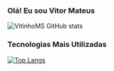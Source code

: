 ### Olá! Eu sou Vitor Mateus

![VitinhoMS GitHub stats](https://github-readme-stats.vercel.app/api?username=VitinhoMS&show_icons=true&theme=transparent)

### Tecnologias Mais Utilizadas
[![Top Langs](https://github-readme-stats.vercel.app/api/top-langs/?username=VitinhoMS&langs_count=8)](https://github.com/VitinhoMS/github-readme-stats)

